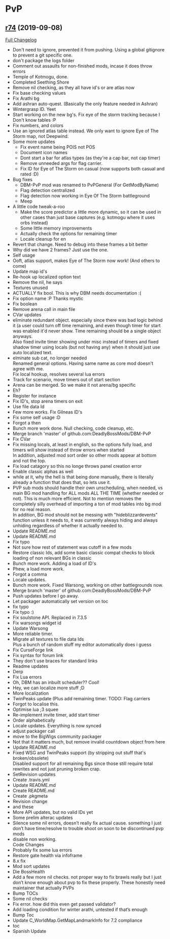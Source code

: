 # <DBM> PvP

## [r74](https://github.com/DeadlyBossMods/DBM-PvP/tree/r74) (2019-09-08)
[Full Changelog](https://github.com/DeadlyBossMods/DBM-PvP/commits/r74)

- Don't need to ignore, prevented it from pushing. Using a global gitignore to prevent a git specific one.  
- don't package the logs folder  
- Comment out assaults for non-finished mods, incase it does throw errors  
- Temple of Kotmogu, done.  
- Completed Seething Shore  
- Remove nil checking, as they all have id's or are atlas now  
- Fix base checking values  
- Fix Arathi bg  
- Add ashran auto-quest. (Basically the only feature needed in Ashran)  
- Wintergrasp ID. Yeet  
- Start working on the new bg's. Fix eye of the storm tracking because I Don't know tables :P  
- Fix numbers, and colors  
- Use an ignored atlas table instead. We only want to ignore Eye of The Storm map, not Deepwind.  
- Some more updates  
    * Fix event name being POIS not POS  
    * Document icon names  
    * Dont start a bar for atlas types (as they're a cap bar, not cap timer)  
    * Remove unneeded args for flag carrier.  
    * Fix ID for Eye of The Storm on casual (now supports both casual and rated :D)  
- Bug fixes  
    * DBM-PvP mod was renamed to PvPGeneral (For GetModByName)  
    * Flag detection centralized  
    * Flag detection now working in Eye Of The Storm battleground  
    * Meep  
- A little code tweak-a-roo  
    * Make the score predictor a little more dynamic, so it can be used in other cases than just base captures (e.g. kotmogu where it uses orbs instead)  
    * Some little memory improvements  
    * Actually check the options for remaining timer  
    * Locale cleanup for en  
- Revert that change. Need to debug into these frames a bit better  
- Why did we have 2 frames? Just use the one.  
- Self usage  
- Ooft, atlas support, makes Eye of The Storm now work! (And others to come)  
- Update map id's  
- Re-hook up localized option text  
- Remove the nil, he says  
- Textures unused  
- ACTUALLY fix bool. This is why DBM needs documentation :(  
- Fix option name :P Thanks mystic  
- Fix boolean  
- Remove arena call in main file  
- CVar updates  
- eliminate redundant object. especially since there was bad logic behind it (a user could turn off time remaining, and even though timer for start was enabled it'd never show. Time remaining should be a single object anyways.  
    Also fixed invite timer showing under misc instead of timers and fixed shadow timer using locals (but not having any) when it should just use auto localized text.  
- elminate sub cat, no longer needed  
    Renamed general options. Having same name as core mod doesn't agree with me.  
    Fix local hookup, resolves several lua errors  
- Track for scenario, move timers out of start section  
- Arena can be merged. So we make it not arena/bg specific  
- Eh?  
- Register for instance  
- Fix ID's, stop arena timers on exit  
- Use file data Id  
- Few more works. Fix Gilneas ID's  
- Fix some self usage :D  
- Forgot a then  
- Bunch more work done. Null checking, code cleanup, etc.  
- Merge branch 'master' of github.com:DeadlyBossMods/DBM-PvP  
- Fix CVar  
- Fix missing locals, at least in english, so the options fully load, and timers will show instead of throw errors when started  
    In addition, adjusted mod sort order so other mods appear at bottom and not the top.  
- Fix load catagory so this no longe throws panel creation error  
- Enable classic alphas as well  
- while at it, why the hell is that being done manually, there is literally already a function that does that, so lets use it.  
- PVP sub mods should handle their own unscheduling, when needed, vs main BG mod handling for ALL mods ALL THE TIME (whether needed or not). This is much more efficient. Not to mention removes the completely silly overhead of importing a ton of mod tables into bg mod for no real reason.  
    In addition, BG mod should not be messing with "hideblizzardevents" function unless it needs to, it was currently always hiding and always unhiding regardless of whether it actually needed to.  
- Update README.md  
- Update README.md  
- Fix typo  
- Not sure how rest of statement was cutoff in a few mods  
- Restore classic Ids, add some basic classic compat checks to block loading of non relevant BGs in classic  
- Bunch more work. Adding a load of ID's  
- Phew, a load more work.  
- Forgot a comma  
- Locale updates.  
- Bunch more work. Fixed Warsong, working on other battlegrounds now.  
- Merge branch 'master' of github.com:DeadlyBossMods/DBM-PvP  
- Push updates before I go away.  
- Let packager automatically set version on toc  
- fix typo  
- Fix typo :)  
- Fix soulstone API. Replaced in 7.3.5  
- Fix warsongs widget id  
- Update Warsong  
- More reliable timer.  
- Migrate all textures to file data Ids  
    Plus a bunch of random stuff my editor automatically does i guess  
- Fix CurseForge link  
- Fix syntax for forum link  
- They don't use braces for standard links  
- Readme updates  
- Derp  
- Fix Lua errors  
- Oh, DBM has an inbuilt scheduler?? Cool!  
- Hey, we can localize more stuff ;D  
- More localization  
- TwinPeaks update (Plus add remaining timer. TODO: Flag carriers  
- Forgot to localise this.  
- Optimise lua ;3 squee  
- Re-implement invite timer, add start timer  
- Order alphabetically  
- Locale updates. Everything is now synced  
- adjust packager call  
- move to the BigWigs community packager  
- Not that it matters much, but remove invalid countdown object from here  
- Update README.md  
- Fixed WSG and TwinPeaks support (by stripping out stuff that's broken/obsolete)  
    Disabled support for all remaining Bgs since those still require total rewrites and not just pruning broken crap.  
- SetRevision updates  
- Create .travis.yml  
- Update README.md  
- Create README.md  
- Create .pkgmeta  
- Revision change  
- and these  
- More API updates, but no valid IDs yet  
- Some prelim alterac updates  
- Silence some nil errors, doesn’t really fix actual cause. something I just don’t have time/resolve to trouble shoot on soon to be discontinued pvp mods  
- disable non working.  
    Code Changes  
- Probably fix some lua errors  
- Restore gate health via infoframe  
- 8.x fix  
- Mod sort updates  
- Die BossHealth  
- Add a few more nil checks. not proper way to fix brawls really but I just don’t know enough about pvp to fix these properly. These honestly need  maintainer that actually PVPs  
- Bump TOCs  
- Some nil checks  
- Fix error. how did this even get passed validator?  
- Add loading condition for winter arathi, untested if that’s enough  
- Bump Toc  
- Update C\_WorldMap.GetMapLandmarkInfo for 7.2 compliance  
- toc  
- Spanish Update  